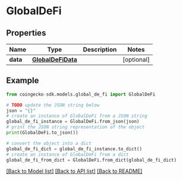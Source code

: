 # GlobalDeFi


## Properties

Name | Type | Description | Notes
------------ | ------------- | ------------- | -------------
**data** | [**GlobalDeFiData**](GlobalDeFiData.md) |  | [optional] 

## Example

```python
from coingecko-sdk.models.global_de_fi import GlobalDeFi

# TODO update the JSON string below
json = "{}"
# create an instance of GlobalDeFi from a JSON string
global_de_fi_instance = GlobalDeFi.from_json(json)
# print the JSON string representation of the object
print(GlobalDeFi.to_json())

# convert the object into a dict
global_de_fi_dict = global_de_fi_instance.to_dict()
# create an instance of GlobalDeFi from a dict
global_de_fi_from_dict = GlobalDeFi.from_dict(global_de_fi_dict)
```
[[Back to Model list]](../README.md#documentation-for-models) [[Back to API list]](../README.md#documentation-for-api-endpoints) [[Back to README]](../README.md)


